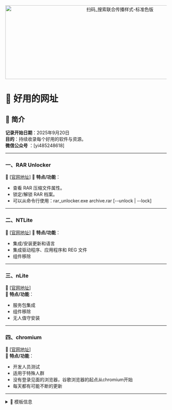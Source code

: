 <div align="center">
  <img src="https://github.com/user-attachments/assets/ea1fbaaf-0921-4156-a94c-3aeae00ba0ad" 
       width="700" 
       height="230" 
       alt="扫码_搜索联合传播样式-标准色版">
</div>

# 🧪 好用的网址

## 📅 简介  
**记录开始日期**：2025年9月20日  
**目的**：持续收录每个好用的软件与资源。  
**微信公众号** ：[yi485248618]  

---  

### 一、RAR Unlocker
🔗 [[官网地址](https://ramensoftware.com/rar-unlocker)]
📌 **特点/功能**：  

- 查看 RAR 压缩文件属性。
- 锁定/解锁 RAR 档案。
- 可以从命令行使用：rar_unlocker.exe archive.rar [--unlock | --lock]

---

### 二、NTLite
🔗 [[官网地址](https://www.ntlite.com/)]
📌 **特点/功能**：

- 集成/安装更新和语言
- 集成驱动程序、应用程序和 REG 文件
- 组件移除

---

### 三、nLite
🔗 [[官网地址](https://nliteos.com/nlite.html)]  
📌 **特点/功能**：

- 服务包集成
- 组件移除
- 无人值守安装

---
### 四、chromium
🔗 [[官网地址](https://commondatastorage.googleapis.com/chromium-browser-snapshots/index.html?prefix=Win_x64/)]  
📌 **特点/功能**：
- 开发人员测试
- 适用于特殊人群
- 没有登录见面的浏览器，谷歌浏览器的起点从chromium开始
- 每天都有可能不断的更新

---


<details>
<summary>📂 模板信息</summary>

  <br>

### 五、软件名称  
🔗 [官网地址]  
📌 **特点/功能**：
- 功能特点1
- 功能特点2
- 功能特点3

---

### 六、软件名称
🔗 [官网地址]

📌 **特点/功能**：
- 功能特点1
- 功能特点2
- 功能特点3

---

### 七、软件名称
🔗 [官网地址]

📌 **特点/功能**：
- 功能特点1
- 功能特点2
- 功能特点3

---

### 八、软件名称
🔗 [官网地址]

📌 **特点/功能**：
- 功能特点1
- 功能特点2
- 功能特点3

---

### 九、软件名称
🔗 [官网地址]

📌 **特点/功能**：
- 功能特点1
- 功能特点2
- 功能特点3

---

### 十、软件名称
🔗 [官网地址]

📌 **特点/功能**：
- 功能特点1
- 功能特点2
- 功能特点3

---

### 十一、软件名称
🔗 [官网地址]

📌 **特点/功能**：
- 功能特点1
- 功能特点2
- 功能特点3

---

### 十二、软件名称
🔗 [官网地址]

📌 **特点/功能**：
- 功能特点1
- 功能特点2
- 功能特点3

---

### 十三、软件名称
🔗 [官网地址]

📌 **特点/功能**：
- 功能特点1
- 功能特点2
- 功能特点3

---

### 十四、软件名称
🔗 [官网地址]

📌 **特点/功能**：
- 功能特点1
- 功能特点2
- 功能特点3

---

### 十五、软件名称
🔗 [官网地址]

📌 **特点/功能**：
- 功能特点1
- 功能特点2
- 功能特点3

---

### 十六、软件名称
🔗 [官网地址]

📌 **特点/功能**：
- 功能特点1
- 功能特点2
- 功能特点3

---

### 十七、软件名称
🔗 [官网地址]

📌 **特点/功能**：
- 功能特点1
- 功能特点2
- 功能特点3

---
</details>
